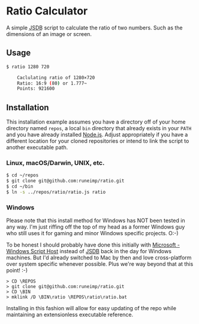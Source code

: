 Ratio Calculator
================

A simple <abbr title="JavaScript Database">JSDB</abbr> script to calculate the ratio of two numbers. Such as the dimensions of an image or screen.


Usage
-----

```bash
$ ratio 1280 720

    Caclulating ratio of 1280×720
    Ratio: 16:9 (80) or 1.777~
    Points: 921600

```


Installation
------------

This installation example assumes you have a directory off of your home directory named `repos`, a local `bin` directory that already exists in your `PATH` and you have already installed [Node.js][]. Adjust appropriately if you have a different location for your cloned repositories or intend to link the script to another executable path.


### Linux, macOS/Darwin, UNIX, etc.

```bash
$ cd ~/repos
$ git clone git@github.com:runeimp/ratio.git
$ cd ~/bin
$ ln -s ../repos/ratio/ratio.js ratio
```


### Windows

Please note that this install method for Windows has NOT been tested in any way. I'm just riffing off the top of my head as a former Windows guy who still uses it for gaming and minor Windows specific projects. O:-)

To be honest I should probably have done this initially with [Microsoft - Windows Script Host][] instead of [JSDB][] back in the day for Windows machines. But I'd already switched to Mac by then and love cross-platform over system specific whenever possible. Plus we're way beyond that at this point!  :-)

```dos
> CD \REPOS
> git clone git@github.com:runeimp/ratio.git
> CD \BIN
> mklink /D \BIN\ratio \REPOS\ratio\ratio.bat
```

Installing in this fashion will allow for easy updating of the repo while maintaining an extensionless executable reference.


[Node.js]: https://nodejs.org/en/
[Microsoft - Windows Script Host]: https://www.microsoft.com/resources/documentation/windows/xp/all/proddocs/en-us/wsh_overview.mspx?mfr=true
[JSDB]: http://www.jsdb.org/

